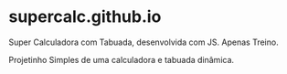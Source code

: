 # supercalc.github.io
Super Calculadora com Tabuada, desenvolvida com JS. Apenas Treino.

Projetinho Simples de  uma calculadora e tabuada dinâmica.
